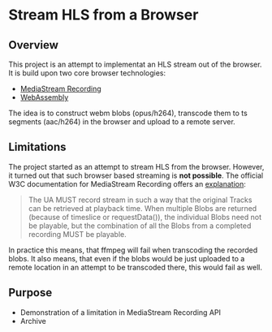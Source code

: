 # Stream HLS from a Browser

## Overview
This project is an attempt to implementat an HLS stream out of the browser. It is build upon two core browser technologies:
* [MediaStream Recording](https://www.w3.org/TR/mediastream-recording)
* [WebAssembly](https://webassembly.org/)

The idea is to construct webm blobs (opus/h264), transcode them to ts segments (aac/h264) in the browser and upload to a remote server.

## Limitations
The project started as an attempt to stream HLS from the browser. However, it turned out that such browser based streaming is **not possible**. The official W3C documentation for MediaStream Recording offers an [explanation](https://www.w3.org/TR/mediastream-recording/#mediarecorder-methods):

> The UA MUST record stream in such a way that the original Tracks can be retrieved at playback time. When multiple Blobs are returned (because of timeslice or requestData()), the individual Blobs need not be playable, but the combination of all the Blobs from a completed recording MUST be playable.

In practice this means, that ffmpeg will fail when transcoding the recorded blobs. It also means, that even if the blobs would be just uploaded to a remote location in an attempt to be transcoded there, this would fail as well.

## Purpose
* Demonstration of a limitation in MediaStream Recording API
* Archive
